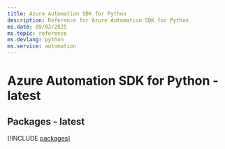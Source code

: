 ```yaml
---
title: Azure Automation SDK for Python
description: Reference for Azure Automation SDK for Python
ms.date: 09/03/2025
ms.topic: reference
ms.devlang: python
ms.service: automation
---
```

# Azure Automation SDK for Python - latest
## Packages - latest
[!INCLUDE [packages](automation-index.md)]